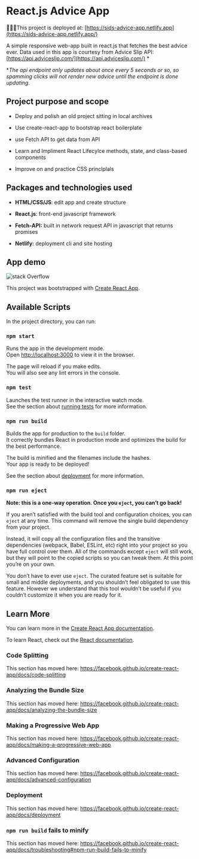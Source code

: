 # React.js Advice App 

  

🚀💪🏽This project is deployed at: [https://sids-advice-app.netlify.app](https://sids-advice-app.netlify.app/)

A simple responsive web-app built in react.js that fetches the best advice ever. Data used in this app is courtesy  from Advice Slip API: [https://api.adviceslip.com/](https://api.adviceslip.com/) *

**The api endpoint only updates about once every 5 seconds or so, so spamming clicks will not render new advice until the endpoint is done updating.*

  

## Project purpose and scope

- Deploy and polish an old project sitting in local archives 

- Use create-react-app to bootstrap react boilerplate

- use Fetch API to get data from API 

- Learn and Impliment React Lifecylce methods, state, and class-based components

- Improve on and practice CSS princlplals


## **Packages and technologies used**

- **HTML/CSS/JS**:  edit app and create structure 

- **React.js**: front-end javascript framework 

- **Fetch-API:** built in network request API in javascript that returns promises

- **Netlify:** deployment cli and site hosting

  

## App demo

  

![stack Overflow](https://i.imgur.com/ldwOTlq.png)

This project was bootstrapped with [Create React App](https://github.com/facebook/create-react-app).

## Available Scripts

In the project directory, you can run:

### `npm start`

Runs the app in the development mode.<br />
Open [http://localhost:3000](http://localhost:3000) to view it in the browser.

The page will reload if you make edits.<br />
You will also see any lint errors in the console.

### `npm test`

Launches the test runner in the interactive watch mode.<br />
See the section about [running tests](https://facebook.github.io/create-react-app/docs/running-tests) for more information.

### `npm run build`

Builds the app for production to the `build` folder.<br />
It correctly bundles React in production mode and optimizes the build for the best performance.

The build is minified and the filenames include the hashes.<br />
Your app is ready to be deployed!

See the section about [deployment](https://facebook.github.io/create-react-app/docs/deployment) for more information.

### `npm run eject`

**Note: this is a one-way operation. Once you `eject`, you can’t go back!**

If you aren’t satisfied with the build tool and configuration choices, you can `eject` at any time. This command will remove the single build dependency from your project.

Instead, it will copy all the configuration files and the transitive dependencies (webpack, Babel, ESLint, etc) right into your project so you have full control over them. All of the commands except `eject` will still work, but they will point to the copied scripts so you can tweak them. At this point you’re on your own.

You don’t have to ever use `eject`. The curated feature set is suitable for small and middle deployments, and you shouldn’t feel obligated to use this feature. However we understand that this tool wouldn’t be useful if you couldn’t customize it when you are ready for it.

## Learn More

You can learn more in the [Create React App documentation](https://facebook.github.io/create-react-app/docs/getting-started).

To learn React, check out the [React documentation](https://reactjs.org/).

### Code Splitting

This section has moved here: https://facebook.github.io/create-react-app/docs/code-splitting

### Analyzing the Bundle Size

This section has moved here: https://facebook.github.io/create-react-app/docs/analyzing-the-bundle-size

### Making a Progressive Web App

This section has moved here: https://facebook.github.io/create-react-app/docs/making-a-progressive-web-app

### Advanced Configuration

This section has moved here: https://facebook.github.io/create-react-app/docs/advanced-configuration

### Deployment

This section has moved here: https://facebook.github.io/create-react-app/docs/deployment

### `npm run build` fails to minify

This section has moved here: https://facebook.github.io/create-react-app/docs/troubleshooting#npm-run-build-fails-to-minify
